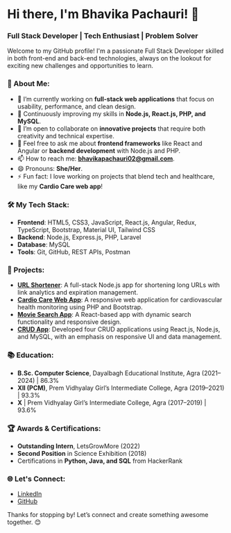 # Hi there, I'm Bhavika Pachauri! 👋
### Full Stack Developer | Tech Enthusiast | Problem Solver

Welcome to my GitHub profile! I'm a passionate Full Stack Developer skilled in both front-end and back-end technologies, always on the lookout for exciting new challenges and opportunities to learn.

### 🌟 About Me:
- 🔭 I’m currently working on **full-stack web applications** that focus on usability, performance, and clean design.
- 🌱 Continuously improving my skills in **Node.js, React.js, PHP, and MySQL**.
- 👯 I’m open to collaborate on **innovative projects** that require both creativity and technical expertise.
- 💬 Feel free to ask me about **frontend frameworks** like React and Angular or **backend development** with Node.js and PHP.
- 📫 How to reach me: **[bhavikapachauri02@gmail.com](mailto:bhavikapachauri02@gmail.com)**.
- 😄 Pronouns: **She/Her**.
- ⚡ Fun fact: I love working on projects that blend tech and healthcare, like my **Cardio Care web app**!

### 🛠️ My Tech Stack:
- **Frontend**: HTML5, CSS3, JavaScript, React.js, Angular, Redux, TypeScript, Bootstrap, Material UI, Tailwind CSS
- **Backend**: Node.js, Express.js, PHP, Laravel
- **Database**: MySQL
- **Tools**: Git, GitHub, REST APIs, Postman

### 🚀 Projects:
- **[URL Shortener](#)**: A full-stack Node.js app for shortening long URLs with link analytics and expiration management.
- **[Cardio Care Web App](#)**: A responsive web application for cardiovascular health monitoring using PHP and Bootstrap.
- **[Movie Search App](#)**: A React-based app with dynamic search functionality and responsive design.
- **[CRUD App](#)**: Developed four CRUD applications using React.js, Node.js, and MySQL, with an emphasis on responsive UI and data management.

### 📚 Education:
- **B.Sc. Computer Science**, Dayalbagh Educational Institute, Agra (2021–2024) | 86.3%
- **XII (PCM)**, Prem Vidhyalay Girl’s Intermediate College, Agra (2019–2021) | 93.3%
- **X** | Prem Vidhyalay Girl’s Intermediate College, Agra (2017–2019) | 93.6%

### 🏆 Awards & Certifications:
- **Outstanding Intern**, LetsGrowMore (2022)
- **Second Position** in Science Exhibition (2018)
- Certifications in **Python, Java, and SQL** from HackerRank

### 🌐 Let's Connect:
- [LinkedIn](https://www.linkedin.com/in/bhavika-pachauri/)
- [GitHub](https://github.com/BhavikaPachauri/)

Thanks for stopping by! Let’s connect and create something awesome together. 😊
